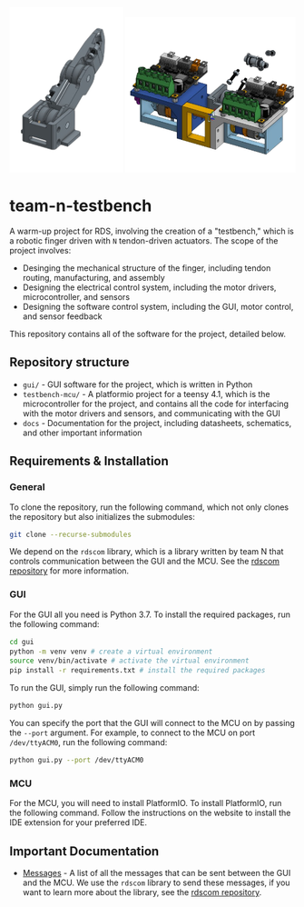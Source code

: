 
<div align="center">
  <img src="docs/img/finger.png" width="200">
  <img src="docs/img/motor-box.png" width="300">
</div>

# team-n-testbench

A warm-up project for RDS, involving the creation of a "testbench," which is a robotic finger driven with `N` tendon-driven actuators. The scope of the project involves:

* Desinging the mechanical structure of the finger, including tendon routing, manufacturing, and assembly
* Designing the electrical control system, including the motor drivers, microcontroller, and sensors
* Designing the software control system, including the GUI, motor control, and sensor feedback

This repository contains all of the software for the project, detailed below.

## Repository structure

* `gui/` - GUI software for the project, which is written in Python
* `testbench-mcu/` - A platformio project for a teensy 4.1, which is the microcontroller for the project, and contains all the code for interfacing with the motor drivers and sensors, and communicating with the GUI
* `docs` - Documentation for the project, including datasheets, schematics, and other important information

## Requirements & Installation

### General

To clone the repository, run the following command, which not only clones the repository but also initializes the submodules:

```bash
git clone --recurse-submodules
```

We depend on the `rdscom` library, which is a library written by team N that controls communication between the GUI and the MCU. See the [rdscom repository](https://github.com/evan-bertis-sample/rdscom) for more information.

### GUI
For the GUI all you need is Python 3.7. To install the required packages, run the following command:

```bash
cd gui
python -m venv venv # create a virtual environment
source venv/bin/activate # activate the virtual environment
pip install -r requirements.txt # install the required packages
```
To run the GUI, simply run the following command:

```bash
python gui.py
```

You can specify the port that the GUI will connect to the MCU on by passing the `--port` argument. For example, to connect to the MCU on port `/dev/ttyACM0`, run the following command:

```bash
python gui.py --port /dev/ttyACM0
```

### MCU
For the MCU, you will need to install PlatformIO. To install PlatformIO, run the following command. Follow the instructions on the website to install the IDE extension for your preferred IDE.

## Important Documentation

* [Messages](docs/messages.md) - A list of all the messages that can be sent between the GUI and the MCU. We use the `rdscom` library to send these messages, if you want to learn more about the library, see the [rdscom repository](https://github.com/evan-bertis-sample/rdscom).